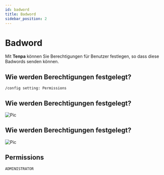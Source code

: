 ```yaml
---
id: badword
title: Badword
sidebar_position: 2
---
```


# Badword
Mit **Tenpa** können Sie Berechtigungen für Benutzer festlegen, so dass diese Badwords senden können.


## Wie werden Berechtigungen festgelegt?
`/config setting: Permissions`

## Wie werden Berechtigungen festgelegt?

![Pic](/img/config_permissions_badword_add.gif)

## Wie werden Berechtigungen festgelegt?

![Pic](/img/config_permissions_badword_remove.gif)

## Permissions
`ADMINISTRATOR`